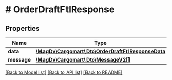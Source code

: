 # # OrderDraftFtlResponse

## Properties

Name | Type | Description | Notes
------------ | ------------- | ------------- | -------------
**data** | [**\MagDv\Cargomart\Dto\OrderDraftFtlResponseData**](.md) |  |
**message** | [**\MagDv\Cargomart\Dto\MessageV2[]**](MessageV2.md) |  | [optional]

[[Back to Model list]](../../README.md#models) [[Back to API list]](../../README.md#endpoints) [[Back to README]](../../README.md)
